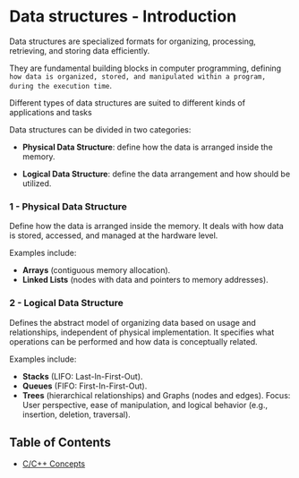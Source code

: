 # Data structures - Introduction
Data structures are specialized formats for organizing, processing, retrieving, and storing data efficiently.

They are fundamental building blocks in computer programming, defining` how data is organized, stored, and manipulated within a program, during the execution time`.

Different types of data structures are suited to different kinds of applications and tasks

Data structures can be divided in two categories:
- **Physical Data Structure**: define how the data is arranged inside the memory.

- **Logical Data Structure**: define the data arrangement and how should be utilized.

### 1 - Physical Data Structure
Define how the data is arranged inside the memory. It deals with how data is stored, accessed, and managed at the hardware level.

Examples include:
- **Arrays** (contiguous memory allocation).
- **Linked Lists** (nodes with data and pointers to memory addresses).

### 2 - Logical Data Structure
Defines the abstract model of organizing data based on usage and relationships, independent of physical implementation. It specifies what operations can be performed and how data is conceptually related.

Examples include:
- **Stacks** (LIFO: Last-In-First-Out).
- **Queues** (FIFO: First-In-First-Out).
- **Trees** (hierarchical relationships) and Graphs (nodes and edges).
Focus: User perspective, ease of manipulation, and logical behavior (e.g., insertion, deletion, traversal).

## Table of Contents
- [C/C++ Concepts](./lectures/Section%201%20-%20C,%20C++%20essentials/c_c++_essentials.md)





